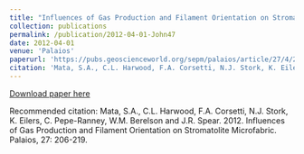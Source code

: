 ```yaml
---
title: "Influences of Gas Production and Filament Orientation on Stromatolite Microfabric"
collection: publications
permalink: /publication/2012-04-01-John47
date: 2012-04-01
venue: 'Palaios'
paperurl: 'https://pubs.geoscienceworld.org/sepm/palaios/article/27/4/206/146238/influence-of-gas-production-and-filament'
citation: 'Mata, S.A., C.L. Harwood, F.A. Corsetti, N.J. Stork, K. Eilers, C. Pepe-Ranney, W.M. Berelson and J.R. Spear.  2012.  Influences of Gas Production and Filament Orientation on Stromatolite Microfabric.  Palaios, 27:  206-219.'
---
```


<a href='https://pubs.geoscienceworld.org/sepm/palaios/article/27/4/206/146238/influence-of-gas-production-and-filament'>Download paper here</a>

Recommended citation: Mata, S.A., C.L. Harwood, F.A. Corsetti, N.J. Stork, K. Eilers, C. Pepe-Ranney, W.M. Berelson and J.R. Spear.  2012.  Influences of Gas Production and Filament Orientation on Stromatolite Microfabric.  Palaios, 27:  206-219.